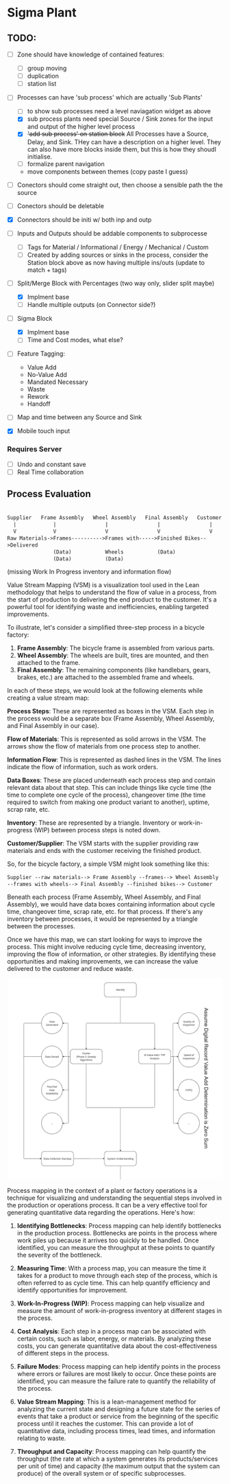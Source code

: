 # Sigma Plant

## TODO:

- [ ] Zone should have knowledge of contained features:
  - [ ] group moving
  - [ ] duplication
  - [ ] station list

- [ ] Processes can have 'sub process' which are actually 'Sub Plants'
  - [ ] to show sub processes need a level naviagation widget as above 
  -  [X] sub process plants need special Source / Sink zones for the input and output of the higher level process
  - [X] ~~'add sub process' on station block~~ All Processes have a Source, Delay, and Sink. THey can have a description on a higher level. They can also have more blocks inside them, but this is how they shoudl initialise.
  - [ ] formalize parent navigation
  - move components between themes (copy paste I guess)

- [ ] Conectors should come straight out, then choose a sensible path the the source
- [ ] Conectors should be deletable
- [X] Connectors should be initi w/ both inp and outp

- [ ] Inputs and Outputs should be addable components to subprocesse
  - [ ] Tags for Material / Informational /  Energy / Mechanical / Custom
  - [ ] Created by adding sources or sinks in the process, consider the Station block above as now having multiple ins/outs (update to match + tags)

- [ ] Split/Merge Block with Percentages (two way only, slider split maybe)
  - [X] Implment base
  - [ ] Handle multiple outputs (on Connector side?)

- [ ] Sigma Block
  - [X] Implment base
  - [ ] Time and Cost modes, what else?

- [ ] Feature Tagging:
  - Value Add
  - No-Value Add
  - Mandated Necessary
  - Waste
  - Rework
  - Handoff

- [ ] Map and time between any Source and Sink

- [X] Mobile touch input


### Requires Server
- [ ] Undo and constant save 
- [ ] Real Time collaboration 

## Process Evaluation

```

Supplier   Frame Assembly   Wheel Assembly   Final Assembly   Customer
  |            |                |                |                |
  V            V                V                V                V
Raw Materials->Frames---------->Frames with----->Finished Bikes-->Delivered
               (Data)           Wheels           (Data)
               (Data)           (Data)

```
(missing Work In Progress inventory and information flow)

Value Stream Mapping (VSM) is a visualization tool used in the Lean methodology that helps to understand the flow of value in a process, from the start of production to delivering the end product to the customer. It's a powerful tool for identifying waste and inefficiencies, enabling targeted improvements.

To illustrate, let's consider a simplified three-step process in a bicycle factory:

1. **Frame Assembly**: The bicycle frame is assembled from various parts.
2. **Wheel Assembly**: The wheels are built, tires are mounted, and then attached to the frame.
3. **Final Assembly**: The remaining components (like handlebars, gears, brakes, etc.) are attached to the assembled frame and wheels.

In each of these steps, we would look at the following elements while creating a value stream map:

**Process Steps**: These are represented as boxes in the VSM. Each step in the process would be a separate box (Frame Assembly, Wheel Assembly, and Final Assembly in our case).

**Flow of Materials**: This is represented as solid arrows in the VSM. The arrows show the flow of materials from one process step to another.

**Information Flow**: This is represented as dashed lines in the VSM. The lines indicate the flow of information, such as work orders.

**Data Boxes**: These are placed underneath each process step and contain relevant data about that step. This can include things like cycle time (the time to complete one cycle of the process), changeover time (the time required to switch from making one product variant to another), uptime, scrap rate, etc.

**Inventory**: These are represented by a triangle. Inventory or work-in-progress (WIP) between process steps is noted down.

**Customer/Supplier**: The VSM starts with the supplier providing raw materials and ends with the customer receiving the finished product.

So, for the bicycle factory, a simple VSM might look something like this:

```
Supplier --raw materials--> Frame Assembly --frames--> Wheel Assembly --frames with wheels--> Final Assembly --finished bikes--> Customer
```

Beneath each process (Frame Assembly, Wheel Assembly, and Final Assembly), we would have data boxes containing information about cycle time, changeover time, scrap rate, etc. for that process. If there's any inventory between processes, it would be represented by a triangle between the processes.

Once we have this map, we can start looking for ways to improve the process. This might involve reducing cycle time, decreasing inventory, improving the flow of information, or other strategies. By identifying these opportunities and making improvements, we can increase the value delivered to the customer and reduce waste.

 ![Something like this](assets/screenshot.png)

Process mapping in the context of a plant or factory operations is a technique for visualizing and understanding the sequential steps involved in the production or operations process. It can be a very effective tool for generating quantitative data regarding the operations. Here's how:

1. **Identifying Bottlenecks**: Process mapping can help identify bottlenecks in the production process. Bottlenecks are points in the process where work piles up because it arrives too quickly to be handled. Once identified, you can measure the throughput at these points to quantify the severity of the bottleneck.

2. **Measuring Time**: With a process map, you can measure the time it takes for a product to move through each step of the process, which is often referred to as cycle time. This can help quantify efficiency and identify opportunities for improvement.

3. **Work-In-Progress (WIP)**: Process mapping can help visualize and measure the amount of work-in-progress inventory at different stages in the process.

4. **Cost Analysis**: Each step in a process map can be associated with certain costs, such as labor, energy, or materials. By analyzing these costs, you can generate quantitative data about the cost-effectiveness of different steps in the process.

5. **Failure Modes**: Process mapping can help identify points in the process where errors or failures are most likely to occur. Once these points are identified, you can measure the failure rate to quantify the reliability of the process.

6. **Value Stream Mapping**: This is a lean-management method for analyzing the current state and designing a future state for the series of events that take a product or service from the beginning of the specific process until it reaches the customer. This can provide a lot of quantitative data, including process times, lead times, and information relating to waste.

7. **Throughput and Capacity**: Process mapping can help quantify the throughput (the rate at which a system generates its products/services per unit of time) and capacity (the maximum output that the system can produce) of the overall system or of specific subprocesses.

